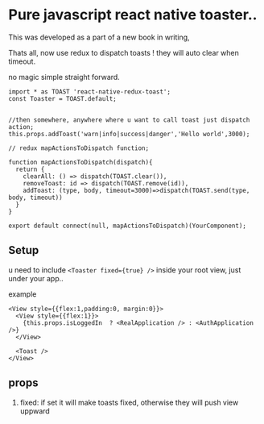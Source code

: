 # Pure javascript react native toaster..

This was developed as a part of a new book in writing,



Thats all, now use redux to dispatch toasts ! they will auto clear when timeout.

no magic simple straight forward.

```
import * as TOAST 'react-native-redux-toast';
const Toaster = TOAST.default;


//then somewhere, anywhere where u want to call toast just dispatch action;
this.props.addToast('warn|info|success|danger','Hello world',3000);

// redux mapActionsToDispatch function;

function mapActionsToDispatch(dispatch){
  return {
    clearAll: () => dispatch(TOAST.clear()),
    removeToast: id => dispatch(TOAST.remove(id)),
    addToast: (type, body, timeout=3000)=>dispatch(TOAST.send(type, body, timeout))
  }
}

export default connect(null, mapActionsToDispatch)(YourComponent);
```

## Setup

u need to include `<Toaster fixed={true} />` inside your root view, just under your app..

example

```
<View style={{flex:1,padding:0, margin:0}}>
  <View style={{flex:1}}>
    {this.props.isLoggedIn  ? <RealApplication /> : <AuthApplication />}
  </View>

  <Toast />
</View>
```

## props
1. fixed: if set it will make toasts fixed, otherwise they will push view uppward
